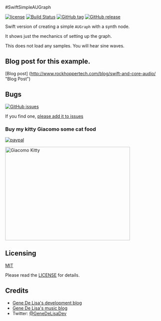 #SwiftSimpleAUGraph


[![license](https://img.shields.io/github/license/mashape/apistatus.svg)](https://en.wikipedia.org/wiki/MIT_License)
[![Build Status](https://travis-ci.org/genedelisa/TableBinding.svg)](https://travis-ci.org/genedelisa/SwiftSimpleAUGraph)
[![GitHub tag](https://img.shields.io/github/tag/genedelisa/tablebinding.svg)](https://github.com/genedelisa/SwiftSimpleAUGraph/)
[![GitHub release](https://img.shields.io/github/release/genedelisa/tablebinding.svg)](https://github.com/genedelisa/SwiftSimpleAUGraph/)


Swift version of creating a simple `AUGraph` with a synth node.

It shows just the mechanics of setting up the graph.

This does not load any samples. You will hear sine waves.


## Blog post for this example.

[Blog post] (http://www.rockhoppertech.com/blog/swift-and-core-audio/ "Blog Post")

## Bugs


[![GitHub issues](https://img.shields.io/github/issues/genedelisa/tablebinding.svg)](https://github.com/genedelisa/SwiftSimpleAUGraph/issues)

If you find one, [please add it to issues](https://github.com/genedelisa/SwiftSimpleAUGraph/issues)



### Buy my kitty Giacomo some cat food

[![paypal](https://www.paypalobjects.com/en_US/i/btn/btn_donate_SM.gif)](https://www.paypal.com/cgi-bin/webscr?cmd=_donations&business=F5KE9Z29MH8YQ&bnP-DonationsBF:btn_donate_SM.gif:NonHosted)

<img src="http://www.rockhoppertech.com/blog/wp-content/uploads/2015/05/IMG_0657.png" alt="Giacomo Kitty" width="400" height="300">

## Licensing

[MIT](https://en.wikipedia.org/wiki/MIT_License)

Please read the [LICENSE](LICENSE) for details.

## Credits

*	[Gene De Lisa's development blog](http://rockhoppertech.com/blog/)
*	[Gene De Lisa's music blog](http://genedelisa.com/)
*   Twitter: [@GeneDeLisaDev](http://twitter.com/genedelisadev)



